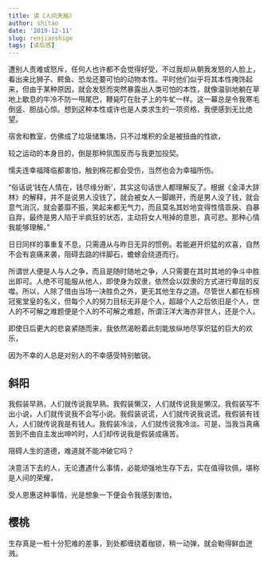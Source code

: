 ```yaml
---
title: 读《人间失格》
author: shitao
date: '2019-12-11'
slug: renjianshige
tags: [读后感]
---
```


遭别人责难或怒斥，任何人也许都不会觉得好受，不过我却从朝我发怒的人脸上，看出来比狮子、鳄鱼、恐龙还要可怕的动物本性。平时他们似乎将其本性掩饰起来，但由于某种原因，就会发怒而突然暴露出人类可怕的本性，就像温驯地躺在草地上歇息的牛冷不防一甩尾巴，鞭毙叮在肚子上的牛虻一样。这一幕总是令我寒毛倒竖、胆战心惊。想到这种本性或许也是人类求生的一项资格，我便感到无比绝望。

宿舍和教室，仿佛成了垃圾储集场，只不过堆积的全是被扭曲的性欲，

较之运动的本身目的，倒是那种氛围反而与我更加投契。

懦夫连幸福降临都害怕，触到棉花都会受伤，当然也会为幸福所伤。

“俗话说‘钱在人情在，钱尽缘分断’，其实这句话世人都理解反了。根据《金泽大辞林》的解释，并不是说男人没钱了，就会被女人一脚踢开，而是男人没了钱，就会意气消沉，就会萎靡不振，笑起来都无气力，而且莫名其妙地变得性情乖戾、自暴自弃，最终是男人陷于半疯狂的状态，主动将女人甩掉的意思，真可悲。那种心情我能够理解。”

日日同样的事重复不息，只需遵从与昨日无异的惯例。若能避开炽猛的欢喜，自然不会有哀痛来袭，阻碍去路的绊脚石，蟾蜍会绕道而行。

所谓世人便是人与人之争，而且是随时随地之争，人只需要在其时其地的争斗中胜出即可。人绝不可能服从他人，即使身为奴隶，依然会以奴隶的方式进行卑屈的反噬。所以，人除了借由当场一决胜负之外，更无其他生存之道。尽管世人都在标榜冠冕堂皇的名义，但每个人的努力目标无非是个人，超越个人之后依旧是个人，世人的不可解之难题便是个人的不可解之难题，所谓汪洋大海亦非世人，还是个人。

即使日后更大的悲哀紧随而来，我依然渴盼着此刻能放纵地尽享炽猛的巨大的欢乐，

因为不幸的人总是对别人的不幸感受特别敏锐。

## 斜阳

我假装早熟，人们就传说我早熟。我假装懒汉，人们就传说我是懒汉。我假装写不出小说，人们就传说我不会写小说。我假装说谎，人们就传说我说谎。我假装有钱人，人们就传说我是有钱人。我假装冷淡，人们就传说我冷淡。可是，当我当真痛苦到不由自主发出呻吟时，人们却传说我是假装成痛苦。

阻碍人生的道德，难道就不能冲破它吗？

决意活下去的人，无论遭遇什么事情，必能顽强地生存下去，实在值得钦佩，堪称是人间的荣耀，

受人恩惠这种事情，光是想象一下便会令我感到害怕，

## 樱桃

生存真是一桩十分犯难的差事，到处都缠绕着枷锁，稍一动弹，就会勒得鲜血迸溅。
